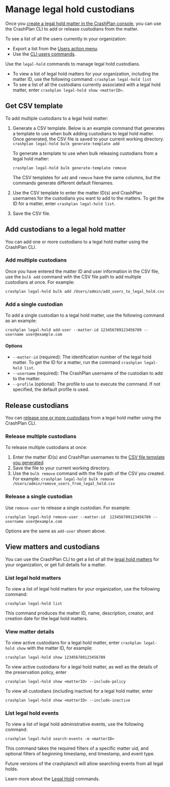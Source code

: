 # Manage legal hold custodians

Once you [create a legal hold matter in the CrashPlan console](https://support.crashplan.com/hc/en-us/articles/8603769878157-Create-a-legal-hold-matter), you can use the CrashPlan CLI to add or release custodians from the matter.

To see a list of all the users currently in your organization:
- Export a list from the [Users action menu](https://support.crashplan.com/hc/en-us/articles/9218711102989--Users-reference#01GD3GQS4DA14X4JGVV0SPC7YA).
- Use the [CLI users commands](./users.md).

Use the `legal-hold` commands to manage legal hold custodians.
 - To view a list of legal hold matters for your organization, including the matter ID, use the following command:
   `crashplan legal-hold list`
 - To see a list of all the custodians currently associated with a legal hold matter, enter `crashplan legal-hold show <matterID>`.


## Get CSV template

To add multiple custodians to a legal hold matter:

1. Generate a CSV template. Below is an example command that generates a template to use when bulk adding custodians to legal hold matter. Once generated, the CSV file is saved to your current working directory.
    `crashplan legal-hold bulk generate-template add`

    To generate a template to use when bulk releasing custodians from a legal hold matter:

    `crashplan legal-hold bulk generate-template remove`

    The CSV templates for `add` and `remove` have the same columns, but the commands generate different default filenames.

2. Use the CSV template to enter the matter ID(s) and CrashPlan usernames for the custodians you want to add to the matters.
To get the ID for a matter, enter `crashplan legal-hold list`.
3. Save the CSV file.

## Add custodians to a legal hold matter

You can add one or more custodians to a legal hold matter using the CrashPlan CLI.

### Add multiple custodians
Once you have entered the matter ID and user information in the CSV file, use the `bulk add` command with the CSV file path to add multiple custodians at once. For example:

`crashplan legal-hold bulk add /Users/admin/add_users_to_legal_hold.csv`

### Add a single custodian

To add a single custodian to a legal hold matter, use the following command as an example:

`crashplan legal-hold add-user --matter-id 123456789123456789 --username user@example.com`

#### Options

 - `--matter-id` (required):   The identification number of the legal hold matter. To get the ID for a matter, run the command `crashplan legal-hold list`.
 - `--username` (required):    The CrashPlan username of the custodian to add to the matter.
 - `--profile` (optional):     The profile to use to execute the command. If not specified, the default profile is used.

## Release custodians
You can [release one or more custodians](https://support.crashplan.com/hc/en-us/articles/8603769878157-Create-a-legal-hold-matter#Release-or-reactivate-custodians) from a legal hold matter using the CrashPlan CLI.

### Release multiple custodians

To release multiple custodians at once:

1. Enter the matter ID(s) and CrashPlan usernames to the [CSV file template you generated](#get-csv-template).
2. Save the file to your current working directory.
3. Use the `bulk remove` command with the file path of the CSV you created. For example:
    `crashplan legal-hold bulk remove /Users/admin/remove_users_from_legal_hold.csv`

### Release a single custodian

Use `remove-user` to release a single custodian. For example:

`crashplan legal-hold remove-user --matter-id  123456789123456789 --username user@example.com`

Options are the same as `add-user` shown above.

## View matters and custodians

You can use the CrashPlan CLI to get a list of all the [legal hold matters](https://support.crashplan.com/hc/en-us/articles/9225467244045--Legal-Hold-reference#All-matters) for your organization, or get full details for a matter.

### List legal hold matters

To view a list of legal hold matters for your organization, use the following command:

`crashplan legal-hold list`

This command produces the matter ID, name, description, creator, and creation date for the legal hold matters.

### View matter details

To view active custodians for a legal hold matter, enter `crashplan legal-hold show` with the matter ID, for example:

`crashplan legal-hold show 123456789123456789`

To view active custodians for a legal hold matter, as well as the details of the preservation policy, enter

`crashplan legal-hold show <matterID> --include-policy`

To view all custodians (including inactive) for a legal hold matter, enter

`crashplan legal-hold show <matterID> --include-inactive`

### List legal hold events

To view a list of legal hold administrative events, use the following command:

`crashplan legal-hold search-events -m <matterID>`

This command takes the required filters of a specific matter uid, and optional filters of beginning timestamp, end timestamp, and event type.

Future versions of the crashplancli will allow searching events from all legal holds.

Learn more about the [Legal Hold](../commands/legalhold.md) commands.
